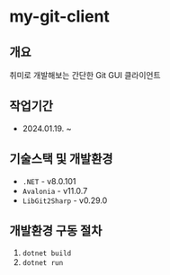 # my-git-client

## 개요

취미로 개발해보는 간단한 Git GUI 클라이언트

## 작업기간

- 2024.01.19. ~

## 기술스택 및 개발환경

- `.NET` - v8.0.101
- `Avalonia` - v11.0.7
- `LibGit2Sharp` - v0.29.0

## 개발환경 구동 절차

1. `dotnet build`
2. `dotnet run`
